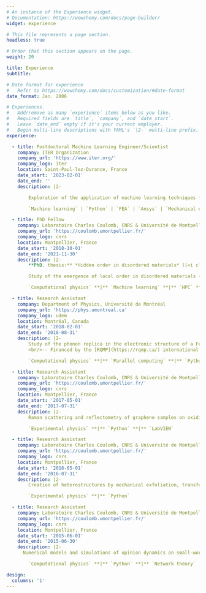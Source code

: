 ```yaml
---
# An instance of the Experience widget.
# Documentation: https://wowchemy.com/docs/page-builder/
widget: experience

# This file represents a page section.
headless: true

# Order that this section appears on the page.
weight: 20

title: Experience
subtitle:

# Date format for experience
#   Refer to https://wowchemy.com/docs/customization/#date-format
date_format: Jan. 2006

# Experiences.
#   Add/remove as many `experience` items below as you like.
#   Required fields are `title`, `company`, and `date_start`.
#   Leave `date_end` empty if it's your current employer.
#   Begin multi-line descriptions with YAML's `|2-` multi-line prefix.
experience:

  - title: Postdoctoral Machine Learning Engineer/Scientist
    company: ITER Organization
    company_url: 'https://www.iter.org/'
    company_logo: iter
    location: Saint-Paul-lez-Durance, France
    date_start: '2023-02-01'
    date_end: ''
    description: |2-

        Exploration of the application of machine learning techniques for improving the verification and calibration of finite-element models when compared to operational measurements. Development of machine learning approaches for anomaly detection applied to machine monitoring (as part of the *Tokamak Systems Monitor* software suite). 

        `Machine learning` | `Python` | `FEA` | `Ansys` | `Mechanical engineering` | `Nuclear fusion`

  - title: PhD Fellow
    company: Laboratoire Charles Coulomb, CNRS & Université de Montpellier
    company_url: 'https://coulomb.umontpellier.fr/'
    company_logo: cnrs
    location: Montpellier, France
    date_start: '2018-10-01'
    date_end: '2021-11-30'
    description: |2-
        **PhD. thesis:** *Hidden order in disordered materials* ([<i class="fas fa-file-pdf"></i> PDF](https://tel.archives-ouvertes.fr/tel-03600627))

        Study of the emergence of local order in disordered materials (supercooled liquids, glasses) using information theory and various machine learning methods such as clustering and dimensionality reduction. Two hundred hours of teaching in programming and physics.

        `Computational physics` **|** `Machine learning` **|** `HPC` **|** `Python` **|** `C++` **|** `Fortran` **|** `Teaching`

  - title: Research Assistant
    company: Department of Physics, Université de Montréal
    company_url: 'https://phys.umontreal.ca'
    company_logo: udem
    location: Montréal, Canada
    date_start: '2018-02-01'
    date_end: '2018-08-31'
    description: |2-
        Study of the phonon replica in the electronic structure of a FeSe monolayer on top of a SrTiO$_3$ substrate using Density Functional Theory and *ab initio* simulations. Courses on parallel computing (MPI, OpenMP, CUDA).
        <br/>-- Financed by the [RQMP](https://rqmp.ca/) international internship grant program.

        `Computational physics` **|** `Parallel computing` **|** `Python`

  - title: Research Assistant
    company: Laboratoire Charles Coulomb, CNRS & Université de Montpellier
    company_url: 'https://coulomb.umontpellier.fr/'
    company_logo: cnrs
    location: Montpellier, France
    date_start: '2017-05-01'
    date_end: '2017-07-31'
    description: |2-
        Raman scattering and reflectometry of graphene samples on oxidised silicon with a thickness gradient. Development of a LabVIEW app for the automation of experimental measures.

        `Experimental physics` **|** `Python` **|** `LabVIEW`

  - title: Research Assistant
    company: Laboratoire Charles Coulomb, CNRS & Université de Montpellier
    company_url: 'https://coulomb.umontpellier.fr/'
    company_logo: cnrs
    location: Montpellier, France
    date_start: '2016-05-01'
    date_end: '2016-07-31'
    description: |2-
        Creation of heterostructures by mechanical exfoliation, transfer and stacking of 2D crystals. Raman spectroscopy and white-light reflectometry. Redaction of a user manual for an optical miscroscope for Master students.

        `Experimental physics` **|** `Python`

  - title: Research Assistant
    company: Laboratoire Charles Coulomb, CNRS & Université de Montpellier
    company_url: 'https://coulomb.umontpellier.fr/'
    company_logo: cnrs
    location: Montpellier, France
    date_start: '2015-06-01'
    date_end: '2015-06-30'
    description: |2-
      Numerical models and simulations of opinion dynamics on small-world networks.

        `Computational physics` **|** `Python` **|** `Network theory`

design:
  columns: '1'
---
```

